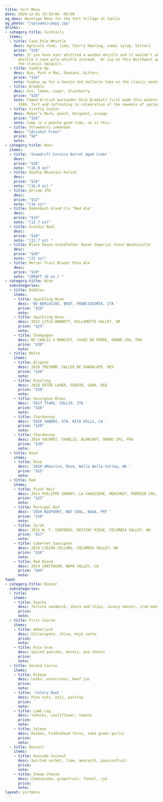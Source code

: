 ```yaml
---
title: Yurt Menu
date: 2020-12-01 15:19:00 -08:00
og_desc: Beverage Menu for the Yurt Village at Canlis
og_photo: "/uploads/campy.jpg"
drinks:
- category-title: Cocktails
  items:
  - title: Cane Pole Whistle
    desc: Agricole rhum, lime, Cherry Heering, sumac syrup, bitters
    price: "$18"
    note: If you have ever whittled a wooden whistle and it wouldn’t whistle try to
      whittle a cane pole whistle instead.  Or sip on this Northwest adaptation of
      the classic daiquiri.
  - title: Saddle Up
    desc: Rye, Punt e Mas, Damiana, bitters
    price: "$16"
    note: Cowboy up for a hootin and hollerin take on the classic manhattan.
  - title: Bramble
    desc: Gin, lemon, sugar, blackberry
    price: "$16"
    note: Famed British bartender Dick Bradsell first made this modern classic in
      1984. Tart and refreshing in celebration of the newness of springtime.
  - title: Firefly Cooler
    desc: Maker’s Mark, peach, bergamot, orange
    price: "$16"
    note: Camp is a peachy good time, so is this.
  - title: Strawberry Lemonade
    desc: "(Alcohol Free)"
    price: "$8"
    note: 
- category-title: Beer
  items:
  - title: 'Snowdrift Cornice Barrel Aged Cider '
    desc: 
    price: "$20"
    note: "(16.9 oz)"
  - title: Double Mountain Kolsch
    desc: 
    price: "$10"
    note: "(16.9 oz) "
  - title: pFriem IPA
    desc: 
    price: "$12"
    note: "(16 oz)"
  - title: Rodenbach Grand Cru "Red Ale"
    desc: 
    price: "$14"
    note: "(12.7 oz)"
  - title: Scaldis Noël
    desc: 
    price: "$18"
    note: "(12.7 oz) "
  - title: Black Raven Grandfather Raven Imperial Stout Woodinville
    desc: 
    price: "$20"
    note: "(22 oz)"
  - title: Metier Trail Blazer Pale Ale
    desc: 
    price: "$10"
    note: "(DRAFT 16 oz.) "
- category-title: Wine
  subcategories:
  - title: Bubbles
    items:
    - title: Sparkling Wine
      desc: 'NV BERLUCCHI, BRUT, FRANCIACORTA, ITA '
      price: "$18"
      note: 
    - title: Sparkling Wine
      desc: 2015 LYTLE-BARNETT, WILLAMETTE VALLEY, OR
      price: "$25"
      note: 
    - title: Champagne
      desc: NV CANLIS X MONCUIT, CUVÉE DU FRÉRE, GRAND CRU, FRA
      price: "$30"
      note: 
  - title: White
    items:
    - title: Aligoté
      desc: 2019 TRESOMM, VALLEE DE GUADALUPE, MEX
      price: "$16"
      note: 
    - title: Riesling
      desc: 2018 PETER LAUER, SENIOR, SAAR, DEU
      price: "$18"
      note: 
    - title: Sauvignon Blanc
      desc: '2017 TIARE, COLLIO, ITA '
      price: "$16"
      note: 
    - title: Chardonnay
      desc: '2018 SANDHI, STA. RITA HILLS, CA '
      price: "$20"
      note: 
    - title: Chardonnay
      desc: 2014 VOCORET, CHABLIS, BLANCHOT, GRAND CRU, FRA
      price: "$30"
      note: 
  - title: Rosé
    items:
    - title: Rosé
      desc: '2019 áMaurice, Rosé, Walla Walla Valley, WA '
      price: "$15"
      note: 
  - title: Red
    items:
    - title: Pinot Noir
      desc: 2014 PHILIPPE GARREY, LA CHASSIÈRE, MERCUREY, PREMIER CRU, BURGUNDY, FRA
      price: "$23"
      note: 
    - title: Portugal Red
      desc: '2019 NIEPOORT, NAT COOL, BAGA, PRT '
      price: "$16"
      note: 
    - title: Syrah
      desc: 2015 W. T. VINTNERS, DESTINY RIDGE, COLUMBIA VALLEY, WA
      price: "$17"
      note: 
    - title: Cabernet Sauvignon
      desc: 2018 LYDIAN CELLARS, COLUMBIA VALLEY, WA
      price: "$18"
      note: 
    - title: Red Blend
      desc: 2014 CONTINUUM, NAPA VALLEY, CA
      price: "$45"
      note: 
food:
- category-title: Dinner
  subcategories:
  - title: 
    items:
    - title: Snacks
      desc: Tartare sandwich, ikura and chips, savory donuts, crab maki
      price: 
      note: 
  - title: First Course
    items:
    - title: Amberjack
      desc: Chilacayote, shiso, hoja santa
      price: 
      note: 
    - title: Foie Gras
      desc: Spiced pancake, morels, pea shoots
      price: 
      note: 
  - title: Second Course
    items:
    - title: Ribeye
      desc: Leeks, watercress, beef jus
      price: 
      note: 
    - title: 'Celery Root '
      desc: Pine nuts, koji, parsley
      price: 
      note: 
    - title: Lamb Leg
      desc: Yubeshi, cauliflower, tomato
      price: 
      note: 
    - title: Salmon
      desc: Daikon, Fiddlehead ferns, sake green garlic
      price: 
      note: 
  - title: Dessert
    items:
    - title: Avocado Coconut
      desc: Swirled sorbet, lime, amaranth, passionfruit
      price: 
      note: 
    - title: Sheep Cheese
      desc: Cheesecake, grapefruit, fennel, rye
      price: 
      note: 
layout: yurtmenu
---
```


